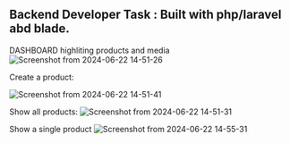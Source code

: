 ## Backend Developer Task : Built with php/laravel abd blade.


DASHBOARD highliting products and media
![Screenshot from 2024-06-22 14-51-26](https://github.com/jovialcore/bankoto-exercise/assets/32295501/2baea001-b15c-4b54-9703-5d4775200781)

Create a product:

![Screenshot from 2024-06-22 14-51-41](https://github.com/jovialcore/bankoto-exercise/assets/32295501/cfdc1f7b-d362-4d0b-af78-6db6200983b6)

Show all products: 
![Screenshot from 2024-06-22 14-51-31](https://github.com/jovialcore/bankoto-exercise/assets/32295501/1d183680-2c33-4272-9707-c72b4fecdc59)

Show a single product
![Screenshot from 2024-06-22 14-55-31](https://github.com/jovialcore/bankoto-exercise/assets/32295501/91404967-3e79-44cd-8ba5-02b158ba3b27)





